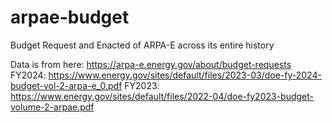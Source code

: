 # arpae-budget
Budget Request and Enacted of ARPA-E across its entire history

Data is from here: https://arpa-e.energy.gov/about/budget-requests
FY2024: https://www.energy.gov/sites/default/files/2023-03/doe-fy-2024-budget-vol-2-arpa-e_0.pdf
FY2023: https://www.energy.gov/sites/default/files/2022-04/doe-fy2023-budget-volume-2-arpae.pdf 
